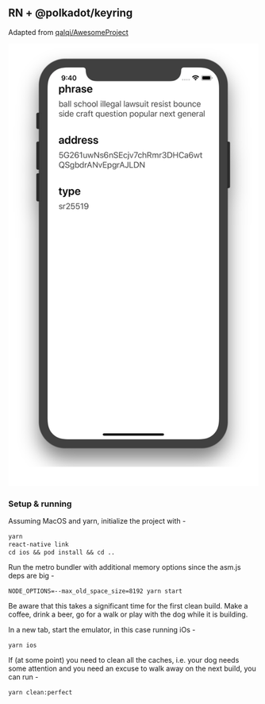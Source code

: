 ## RN + @polkadot/keyring

Adapted from [qalqi/AwesomeProject](https://github.com/qalqi/AwesomeProject)

![screenshots](output.png)

### Setup & running

Assuming MacOS and yarn, initialize the project with -

```
yarn
react-native link
cd ios && pod install && cd ..
```

Run the metro bundler with additional memory options since the asm.js deps are big -

```
NODE_OPTIONS=--max_old_space_size=8192 yarn start
```

Be aware that this takes a significant time for the first clean build. Make a coffee, drink a beer, go for a walk or play with the dog while it is building.

In a new tab, start the emulator, in this case running iOs -

```
yarn ios
```

If (at some point) you need to clean all the caches, i.e. your dog needs some attention and you need an excuse to walk away on the next build, you can run -

```
yarn clean:perfect
```
